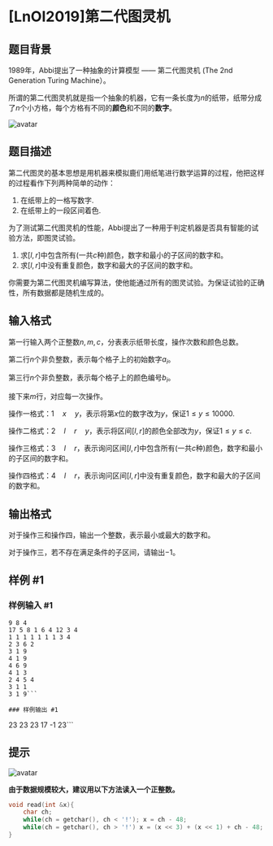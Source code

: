 # [LnOI2019]第二代图灵机

## 题目背景

1989年，Abbi提出了一种抽象的计算模型 —— 第二代图灵机 (The 2nd Generation Turing Machine）。

所谓的第二代图灵机就是指一个抽象的机器，它有一条长度为$n$的纸带，纸带分成了$n$个小方格，每个方格有不同的**颜色**和不同的**数字**。

![avatar](https://cdn.luogu.com.cn/upload/pic/52955.png)


## 题目描述

第二代图灵的基本思想是用机器来模拟鹿们用纸笔进行数学运算的过程，他把这样的过程看作下列两种简单的动作：

1. 在纸带上的一格写数字.
2. 在纸带上的一段区间着色.

为了测试第二代图灵机的性能，Abbi提出了一种用于判定机器是否具有智能的试验方法，即图灵试验。

1. 求$[l,r]$中包含所有(一共$c$种)颜色，数字和最小的子区间的数字和。
2. 求$[l,r]$中没有重复颜色，数字和最大的子区间的数字和。

你需要为第二代图灵机编写算法，使他能通过所有的图灵试验。为保证试验的正确性，所有数据都是随机生成的。

## 输入格式

第一行输入两个正整数$n,m,c$，分表表示纸带长度，操作次数和颜色总数。

第二行$n$个非负整数，表示每个格子上的初始数字$a_i$。

第三行$n$个非负整数，表示每个格子上的颜色编号$b_i$。

接下来$m$行，对应每一次操作。

操作一格式：$1\quad x\quad y$，表示将第$x$位的数字改为$y$，保证$1≤y≤10000$.

操作二格式：$2\quad l\quad r\quad y$，表示将区间$[l,r]$的颜色全部改为$y$，保证$1≤y≤c$.

操作三格式：$3\quad l\quad r$，表示询问区间$[l,r]$中包含所有(一共$c$种)颜色，数字和最小的子区间的数字和。

操作四格式：$4\quad l\quad r$，表示询问区间$[l,r]$中没有重复颜色，数字和最大的子区间的数字和。

## 输出格式

对于操作三和操作四，输出一个整数，表示最小或最大的数字和。

对于操作三，若不存在满足条件的子区间，请输出$-1$。

## 样例 #1

### 样例输入 #1
```
9 8 4
17 5 8 1 6 4 12 3 4
1 1 1 1 1 1 1 3 4
2 3 6 2
3 1 9
4 1 9
4 6 9
4 1 3
2 4 5 4
3 1 1
3 1 9```

### 样例输出 #1

```
23
23
23
17
-1
23```

## 提示

![avatar](https://cdn.luogu.com.cn/upload/pic/53113.png)

**由于数据规模较大，建议用以下方法读入一个正整数。**

```cpp
void read(int &x){
	char ch;
	while(ch = getchar(), ch < '!'); x = ch - 48;
	while(ch = getchar(), ch > '!') x = (x << 3) + (x << 1) + ch - 48;
}
```
